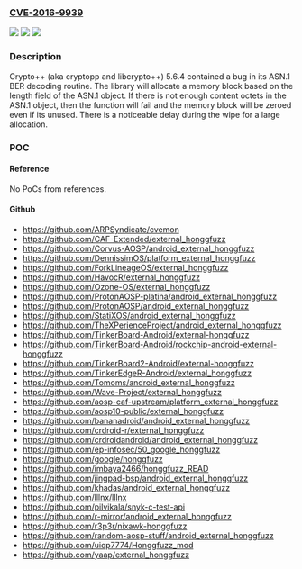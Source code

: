 ### [CVE-2016-9939](https://cve.mitre.org/cgi-bin/cvename.cgi?name=CVE-2016-9939)
![](https://img.shields.io/static/v1?label=Product&message=n%2Fa&color=blue)
![](https://img.shields.io/static/v1?label=Version&message=n%2Fa%20&color=brightgreen)
![](https://img.shields.io/static/v1?label=Vulnerability&message=n%2Fa&color=brightgreen)

### Description

Crypto++ (aka cryptopp and libcrypto++) 5.6.4 contained a bug in its ASN.1 BER decoding routine. The library will allocate a memory block based on the length field of the ASN.1 object. If there is not enough content octets in the ASN.1 object, then the function will fail and the memory block will be zeroed even if its unused. There is a noticeable delay during the wipe for a large allocation.

### POC

#### Reference
No PoCs from references.

#### Github
- https://github.com/ARPSyndicate/cvemon
- https://github.com/CAF-Extended/external_honggfuzz
- https://github.com/Corvus-AOSP/android_external_honggfuzz
- https://github.com/DennissimOS/platform_external_honggfuzz
- https://github.com/ForkLineageOS/external_honggfuzz
- https://github.com/HavocR/external_honggfuzz
- https://github.com/Ozone-OS/external_honggfuzz
- https://github.com/ProtonAOSP-platina/android_external_honggfuzz
- https://github.com/ProtonAOSP/android_external_honggfuzz
- https://github.com/StatiXOS/android_external_honggfuzz
- https://github.com/TheXPerienceProject/android_external_honggfuzz
- https://github.com/TinkerBoard-Android/external-honggfuzz
- https://github.com/TinkerBoard-Android/rockchip-android-external-honggfuzz
- https://github.com/TinkerBoard2-Android/external-honggfuzz
- https://github.com/TinkerEdgeR-Android/external_honggfuzz
- https://github.com/Tomoms/android_external_honggfuzz
- https://github.com/Wave-Project/external_honggfuzz
- https://github.com/aosp-caf-upstream/platform_external_honggfuzz
- https://github.com/aosp10-public/external_honggfuzz
- https://github.com/bananadroid/android_external_honggfuzz
- https://github.com/crdroid-r/external_honggfuzz
- https://github.com/crdroidandroid/android_external_honggfuzz
- https://github.com/ep-infosec/50_google_honggfuzz
- https://github.com/google/honggfuzz
- https://github.com/imbaya2466/honggfuzz_READ
- https://github.com/jingpad-bsp/android_external_honggfuzz
- https://github.com/khadas/android_external_honggfuzz
- https://github.com/lllnx/lllnx
- https://github.com/pilvikala/snyk-c-test-api
- https://github.com/r-mirror/android_external_honggfuzz
- https://github.com/r3p3r/nixawk-honggfuzz
- https://github.com/random-aosp-stuff/android_external_honggfuzz
- https://github.com/uiop7774/Honggfuzz_mod
- https://github.com/yaap/external_honggfuzz

